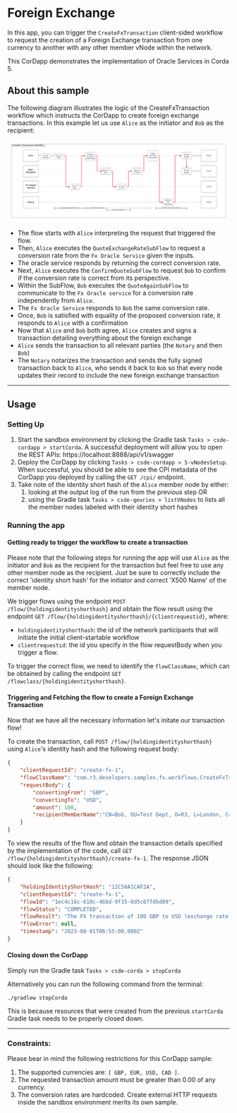 # Foreign Exchange
In this app, you can trigger the `CreateFxTransaction` client-sided workflow to request the creation of a Foreign Exchange 
transaction from one currency to another with any other member vNode within the network.

This CorDapp demonstrates the implementation of Oracle Services in Corda 5.

## About this sample

The following diagram illustrates the logic of the CreateFxTransaction workflow which instructs the CorDapp to create foreign exchange
transactions. In this example let us use `Alice` as the initiator and `Bob` as the recipient:

![CreateFx Transaction Workflow](oracle-foreign-exchange-sample.png)

- The flow starts with `Alice` interpreting the request that triggered the flow.
- Then, `Alice` executes the `QuoteExchangeRateSubFlow` to request a conversion rate from the `Fx Oracle Service` given the inputs.
- The oracle service responds by returning the correct conversion rate.
- Next, `Alice` executes the `ConfirmQuoteSubFlow` to request `Bob` to confirm if the conversion rate is correct from its perspective.
- Within the SubFlow, `Bob` executes the `QuoteAgainSubFlow` to communicate to the `Fx Oracle service` for a conversion rate
independently from `Alice`.
- The `Fx Oracle Service` responds to `Bob` the same conversion rate.
- Once, `Bob` is satisfied with equality of the proposed conversion rate, it responds to `Alice` with a confirmation
- Now that `Alice` and `Bob` both agree, `Alice` creates and signs a transaction detailing everything about the foreign exchange
- `Alice` sends the transaction to all relevant parties (the `Notary` and then `Bob`)
- The `Notary` notarizes the transaction and sends the fully signed transaction back to `Alice`, who sends it back to `Bob`
so that every node updates their record to include the new foreign exchange transaction

---
## Usage
### Setting Up
1. Start the sandbox environment by clicking the Gradle task `Tasks > csde-cordapp > startCorda`. 
   A successful deployment will allow you to open the REST APIs: https://localhost:8888/api/v1/swagger
2. Deploy the CorDapp by clicking `Tasks > csde-cordapp > 5-vNodesSetup`. When successful, you should be able to see the
CPI metadata of the CorDapp you deployed by calling the `GET /cpi/` endpoint.
3. Take note of the identity short hash of the `Alice` member node by either:
   1. looking at the output log of the run from the previous step OR 
   2. using the Gradle task `Tasks > csde-qeuries > listVNodes` to lists all the member nodes labeled with their identity
   short hashes

### Running the app
#### Getting ready to trigger the workflow to create a transaction
Please note that the following steps for running the app will use `Alice` as the initiator and  `Bob` as the recipient for
the transaction but feel free to use any other member node as the recipient. Just be sure to correctly include the correct 
'identity short hash' for the initiator and correct  'X500 Name' of the member node.

We trigger flows using the endpoint `POST /flow/{holdingidentityshorthash}` and obtain the flow result using the endpoint
`GET /flow/{holdingidentityshorthash}/{clientrequestid}`, where:
- `holdingidentityshorthash`: the id of the network participants that will initiate the initial client-startable workflow
- `clientrequestid`: the id you specify in the flow requestBody when you trigger a flow.

To trigger the correct flow, we need to identify the `flowClassName`, which can be obtained by calling the endpoint 
`GET /flowclass/{holdingidentityshorthash}`.

#### Triggering and Fetching the flow to create a Foreign Exchange Transaction
Now that we have all the necessary information let's initate our transaction flow!

To create the transaction, call `POST /flow/{holdingidentityshorthash}` using `Alice`'s identity hash and the following 
request body:
```json
{
    "clientRequestId": "create-fx-1",
    "flowClassName": "com.r3.developers.samples.fx.workflows.CreateFxTransaction",
    "requestBody": {
        "convertingFrom": "GBP",
        "convertingTo": "USD",
        "amount": 100,
        "recipientMemberName":"CN=Bob, OU=Test Dept, O=R3, L=London, C=GB"
    }
}
```

To view the results of the flow and obtain the transaction details specified by the implementation of the code, call
`GET /flow/{holdingidentityshorthash}/create-fx-1`. The response JSON should look like the following:
```json
{
    "holdingIdentityShortHash": "12C58A1CAF2A",
    "clientRequestId": "create-fx-1",
    "flowId": "1ec4c16c-618c-46bd-9f35-0d5c07fdbd09",
    "flowStatus": "COMPLETED",
    "flowResult": "The FX transaction of 100 GBP to USD (exchange rate = 1.27) amounting to 127.0 is SUCCESSFUL. | transaction:SHA-256D:D8B1AC29E23E175B2B79056756DDFA1C1DAF66FF958B7FC047BF8BAD0D588862",
    "flowError": null,
    "timestamp": "2023-08-01T06:55:00.000Z"
}
```

#### Closing down the CorDapp

Simply run the Gradle task `Tasks > csde-corda > stopCorda`

Alternatively you can run the following command from the terminal:
```
./gradlew stopCorda
```

This is because resources that were created from the previous `startCorda` Gradle task needs to be properly closed down.

----
### Constraints:
Please bear in mind the following restrictions for this CorDapp sample:
1. The supported currencies are: `[ GBP, EUR, USD, CAD ]`.
2. The requested transaction amount must be greater than 0.00 of any currency.
3. The conversion rates are hardcoded. Create external HTTP requests inside the sandbox environment merits its own sample.